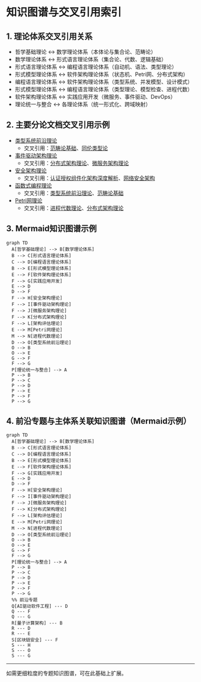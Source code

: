 # 知识图谱与交叉引用索引

## 1. 理论体系交叉引用关系

- 哲学基础理论 ↔ 数学理论体系（本体论与集合论、范畴论）
- 数学理论体系 ↔ 形式语言理论体系（集合论、代数、逻辑基础）
- 形式语言理论体系 ↔ 编程语言理论体系（自动机、语法、类型理论）
- 形式模型理论体系 ↔ 软件架构理论体系（状态机、Petri网、分布式架构）
- 编程语言理论体系 ↔ 软件架构理论体系（类型系统、并发模型、设计模式）
- 形式模型理论体系 ↔ 编程语言理论体系（类型理论、模型检查、进程代数）
- 软件架构理论体系 ↔ 实践应用开发（微服务、事件驱动、DevOps）
- 理论统一与整合 ↔ 各理论体系（统一形式化、跨域映射）

## 2. 主要分论文档交叉引用示例

- [类型系统前沿理论](../05-编程语言理论体系/10-类型系统前沿理论.md)
  - 交叉引用：[范畴论基础](../02-数学理论体系/06-范畴论基础.md)、[同伦类型论](../06-形式模型理论体系/HoTT/)
- [事件驱动架构理论](../04-软件架构理论体系/08-事件驱动架构理论.md)
  - 交叉引用：[分布式架构理论](../04-软件架构理论体系/05-分布式架构理论.md)、[微服务架构理论](../04-软件架构理论体系/06-微服务架构理论.md)
- [安全架构理论](../04-软件架构理论体系/09-安全架构理论.md)
  - 交叉引用：[认证授权组件化架构深度解析](../04-软件架构理论体系/02a-认证授权组件化架构深度解析.md)、[网络安全架构](../04-软件架构理论体系/06-微服务架构理论.md)
- [函数式编程理论](../05-编程语言理论体系/08-函数式编程理论.md)
  - 交叉引用：[类型系统前沿理论](../05-编程语言理论体系/10-类型系统前沿理论.md)、[范畴论基础](../02-数学理论体系/06-范畴论基础.md)
- [Petri网理论](../06-形式模型理论体系/02-Petri网理论.md)
  - 交叉引用：[进程代数理论](../06-形式模型理论体系/06-进程代数理论.md)、[分布式架构理论](../04-软件架构理论体系/05-分布式架构理论.md)

## 3. Mermaid知识图谱示例

```mermaid
graph TD
  A[哲学基础理论] --> B[数学理论体系]
  B --> C[形式语言理论体系]
  C --> D[编程语言理论体系]
  B --> E[形式模型理论体系]
  E --> F[软件架构理论体系]
  F --> G[实践应用开发]
  E --> D
  D --> F
  F --> H[安全架构理论]
  F --> I[事件驱动架构理论]
  F --> J[微服务架构理论]
  F --> K[分布式架构理论]
  F --> L[架构评估理论]
  E --> M[Petri网理论]
  M --> N[进程代数理论]
  D --> O[类型系统前沿理论]
  O --> B
  O --> E
  G --> F
  F --> G
  P[理论统一与整合] --> A
  P --> B
  P --> C
  P --> D
  P --> E
  P --> F
  P --> G
```

## 4. 前沿专题与主体系关联知识图谱（Mermaid示例）

```mermaid
graph TD
  A[哲学基础理论] --> B[数学理论体系]
  B --> C[形式语言理论体系]
  C --> D[编程语言理论体系]
  B --> E[形式模型理论体系]
  E --> F[软件架构理论体系]
  F --> G[实践应用开发]
  E --> D
  D --> F
  F --> H[安全架构理论]
  F --> I[事件驱动架构理论]
  F --> J[微服务架构理论]
  F --> K[分布式架构理论]
  F --> L[架构评估理论]
  E --> M[Petri网理论]
  M --> N[进程代数理论]
  D --> O[类型系统前沿理论]
  O --> B
  O --> E
  G --> F
  F --> G
  P[理论统一与整合] --> A
  P --> B
  P --> C
  P --> D
  P --> E
  P --> F
  P --> G
  %% 前沿专题
  Q[AI驱动软件工程] --- D
  Q --- F
  Q --- G
  R[量子计算架构] --- B
  R --- D
  R --- E
  S[区块链安全] --- F
  S --- H
  S --- O
  S --- G
```

---
如需更细粒度的专题知识图谱，可在此基础上扩展。

